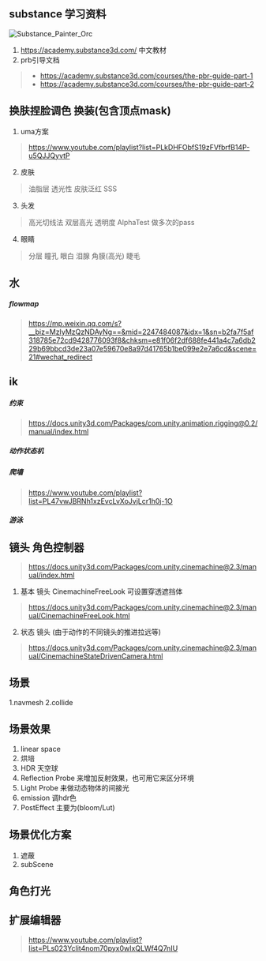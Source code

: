 ## substance 学习资料
![Substance_Painter_Orc](https://support.allegorithmic.com/documentation/spdoc/files/20316164/170459743/2/1536351466340/Substance_Painter_Orc.jpg)
1. https://academy.substance3d.com/ 中文教材
2. prb引导文档
>* https://academy.substance3d.com/courses/the-pbr-guide-part-1
>* https://academy.substance3d.com/courses/the-pbr-guide-part-2


## 换肤捏脸调色 换装(包含顶点mask)
1. uma方案 
> https://www.youtube.com/playlist?list=PLkDHFObfS19zFVfbrfB14P-u5QJJQyvtP
2. 皮肤
>油脂层 透光性 皮肤泛红 SSS
3. 头发
>高光切线法 双层高光 透明度 AlphaTest 做多次的pass
4. 眼睛
>分层 瞳孔 眼白 泪腺 角膜(高光) 睫毛


## 水
##### flowmap
> https://mp.weixin.qq.com/s?__biz=MzIyMzQzNDAyNg==&mid=2247484087&idx=1&sn=b2fa7f5af318785e72cd9428776093f8&chksm=e81f06f2df688fe441a4c7a6db229b69bbcd3de23a07e59670e8a97d41765b1be099e2e7a6cd&scene=21#wechat_redirect

## ik
##### 约束
>https://docs.unity3d.com/Packages/com.unity.animation.rigging@0.2/manual/index.html
##### 动作状态机

##### 爬墙
>https://www.youtube.com/playlist?list=PL47vwJBRNh1xzEvcLvXoJvjLcr1h0j-1O
##### 游泳

## 镜头 角色控制器
>https://docs.unity3d.com/Packages/com.unity.cinemachine@2.3/manual/index.html
1. 基本 镜头 CinemachineFreeLook 可设置穿透遮挡体
>https://docs.unity3d.com/Packages/com.unity.cinemachine@2.3/manual/CinemachineFreeLook.html
2. 状态 镜头 (由于动作的不同镜头的推进拉远等)
>https://docs.unity3d.com/Packages/com.unity.cinemachine@2.3/manual/CinemachineStateDrivenCamera.html

## 场景
1.navmesh
2.collide

## 场景效果
1. linear space
2. 烘培
3. HDR 天空球
4. Reflection Probe 来增加反射效果，也可用它来区分环境
5. Light Probe 来做动态物体的间接光
6. emission 调hdr色
7. PostEffect 主要为(bloom/Lut) 

## 场景优化方案
1. 遮蔽
2. subScene


## 角色打光


## 扩展编辑器
>https://www.youtube.com/playlist?list=PLs023Yclit4nom70pyx0wIxQLWf4Q7nIU
